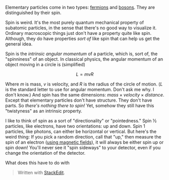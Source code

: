 Elementary particles come in two types: [fermions](https://en.wikipedia.org/wiki/Enrico_Fermi) and [bosons](https://en.wikipedia.org/wiki/Satyendra_Nath_Bose). They are distinguished by their spin.

Spin is weird. It's the most purely quantum mechanical property of subatomic particles, in the sense that there's no good way to visualize it. Ordinary macroscopic things just don't have a property quite like spin. Although, they do have properties *sort of* like spin that can help us get the general idea.

Spin is the *intrinsic angular momentum* of a particle, which is, sort of, the "spinniness" of an object. In classical physics, the angular momentum of an object moving in a circle is (simplified)

$$ L = mvR $$

Where $m$ is mass, $v$ is velocity, and $R$ is the radius of the circle of motion. ($L$ is the standard letter to use for angular momentum. Don't ask me why. I don't know.) And spin has the same dimensions: $mass \times velocity \times distance$. Except that elementary particles don't have structure. They don't have parts. So *there's nothing there to spin!* Yet, somehow they still have this "twistyness" as an intrinsic property.

I like to think of spin as a sort of "directionality" or "pointedness." Spin ½ particles, like electrons, have two orientations: up and down. Spin 1 particles, like photons, can either be horizontal or vertical. But here's the weird thing: If you pick a random direction, call that "up," then measure the spin of an electron ([using magnetic fields](https://en.wikipedia.org/wiki/Stern%E2%80%93Gerlach_experiment)), it will always be either spin up or spin down! You'll never see it "spin sideways" to your detector, even if you change the orientation of the detector.

What does this have to do with 


> Written with [StackEdit](https://stackedit.io/).
<!--stackedit_data:
eyJoaXN0b3J5IjpbLTEyOTQxMTIzNTgsLTUxMjA0NDc3OCwtMT
U3ODA5MjY3MSwxNjM4NjY5NjM4LC0xMDcwMjI2MzAxLC0yMDU5
ODg4OTAzLC0xNDE2NDM0NDc4LC0xNjI1MjYxODAzLC0yNjk2Mj
I1MjhdfQ==
-->